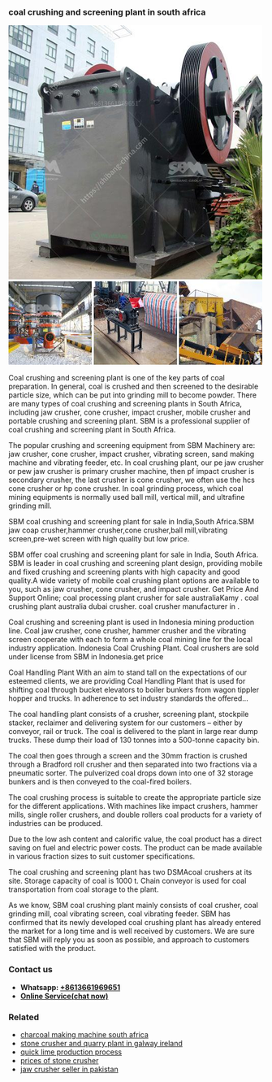 <h3>coal crushing and screening plant in south africa</h3><img src='1702953021.jpg' alt=''><p>Coal crushing and screening plant is one of the key parts of coal preparation. In general, coal is crushed and then screened to the desirable particle size, which can be put into grinding mill to become powder. There are many types of coal crushing and screening plants in South Africa, including jaw crusher, cone crusher, impact crusher, mobile crusher and portable crushing and screening plant. SBM is a professional supplier of coal crushing and screening plant in South Africa.</p><p>The popular crushing and screening equipment from SBM Machinery are: jaw crusher, cone crusher, impact crusher, vibrating screen, sand making machine and vibrating feeder, etc. In coal crushing plant, our pe jaw crusher or pew jaw crusher is primary crusher machine, then pf impact crusher is secondary crusher, the last crusher is cone crusher, we often use the hcs cone crusher or hp cone crusher. In coal grinding process, which coal mining equipments is normally used ball mill, vertical mill, and ultrafine grinding mill.</p><p>SBM coal crushing and screening plant for sale in India,South Africa.SBM jaw coap crusher,hammer crusher,cone crusher,ball mill,vibrating screen,pre-wet screen with high quality but low price.</p><p>SBM offer coal crushing and screening plant for sale in India, South Africa. SBM is leader in coal crushing and screening plant design, providing mobile and fixed crushing and screening plants with high capacity and good quality.A wide variety of mobile coal crushing plant options are available to you, such as jaw crusher, cone crusher, and impact crusher. Get Price And Support Online; coal processing plant crusher for sale australiaKamy . coal crushing plant australia dubai crusher. coal crusher manufacturer in .</p><p>Coal crushing and screening plant is used in Indonesia mining production line. Coal jaw crusher, cone crusher, hammer crusher and the vibrating screen cooperate with each to form a whole coal mining line for the local industry application. Indonesia Coal Crushing Plant. Coal crushers are sold under license from SBM in Indonesia.get price</p><p>Coal Handling Plant With an aim to stand tall on the expectations of our esteemed clients, we are providing Coal Handling Plant that is used for shifting coal through bucket elevators to boiler bunkers from wagon tippler hopper and trucks. In adherence to set industry standards the offered...</p><p>The coal handling plant consists of a crusher, screening plant, stockpile stacker, reclaimer and delivering system for our customers – either by conveyor, rail or truck. The coal is delivered to the plant in large rear dump trucks. These dump their load of 130 tonnes into a 500-tonne capacity bin.</p><p>The coal then goes through a screen and the 30mm fraction is crushed through a Bradford roll crusher and then separated into two fractions via a pneumatic sorter. The pulverized coal drops down into one of 32 storage bunkers and is then conveyed to the coal-fired boilers.</p><p>The coal crushing process is suitable to create the appropriate particle size for the different applications. With machines like impact crushers, hammer mills, single roller crushers, and double rollers coal products for a variety of industries can be produced.</p><p>Due to the low ash content and calorific value, the coal product has a direct saving on fuel and electric power costs. The product can be made available in various fraction sizes to suit customer specifications.</p><p>The coal crushing and screening plant has two DSMAcoal crushers at its site. Storage capacity of coal is 1000 t. Chain conveyor is used for coal transportation from coal storage to the plant.</p><p>As we know, SBM coal crushing plant mainly consists of coal crusher, coal grinding mill, coal vibrating screen, coal vibrating feeder. SBM has confirmed that its newly developed coal crushing plant has already entered the market for a long time and is well received by customers. We are sure that SBM will reply you as soon as possible, and approach to customers satisfied with the product.</p><h3>Contact us</h3><ul><li><strong>Whatsapp:&nbsp;<a href="https://wa.me/8613661969651">+8613661969651</a></strong></li><li><a href="https://swt.shibang-china.com/?git&amp;zhl&amp;coal crushing and screening plant in south africa"><strong>Online Service(chat now)</strong></a></li></ul><h3>Related</h3><ul><li><a href='charcoal making machine south africa.md'>charcoal making machine south africa</a></li><li><a href='stone crusher and quarry plant in galway ireland.md'>stone crusher and quarry plant in galway ireland</a></li><li><a href='quick lime production process.md'>quick lime production process</a></li><li><a href='prices of stone crusher.md'>prices of stone crusher</a></li><li><a href='jaw crusher seller in pakistan.md'>jaw crusher seller in pakistan</a></li></ul>